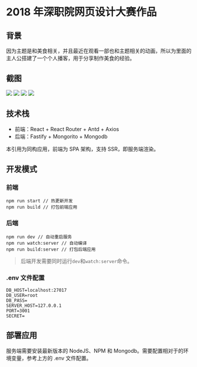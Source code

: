 # 2018 年深职院网页设计大赛作品

## 背景

因为主题是和美食相关，并且最近在观看一部也和主题相关的动画，所以为里面的主人公搭建了一个个人播客，用于分享制作美食的经验。

## 截图

![](https://s1.ax1x.com/2018/05/13/CD379J.png)
![](https://s1.ax1x.com/2018/05/13/CD8S4e.png)
![](https://s1.ax1x.com/2018/05/13/CD8C3d.png)
![](https://s1.ax1x.com/2018/05/13/CD3xAO.png)


## 技术栈

 - 前端：React + React Router + Antd + Axios
 - 后端：Fastify + Mongorito + Mongodb

本引用为同构应用，前端为 SPA 架构，支持 SSR，即服务端渲染。

## 开发模式

### 前端

```
npm run start // 热更新开发
npm run build // 打包前端应用
```

### 后端

```
npm run dev // 自动重启服务
npm run watch:server // 自动编译
npm run build:server // 打包后端应用
```

 > 后端开发需要同时运行`dev`和`watch:server`命令。

### .env 文件配置

```
DB_HOST=localhost:27017
DB_USER=root
DB_PASS=
SERVER_HOST=127.0.0.1
PORT=3001
SECRET=
```

## 部署应用

服务端需要安装最新版本的 NodeJS、NPM 和 Mongodb。需要配置相对于的环境变量，参考上方的 .env 文件配置。